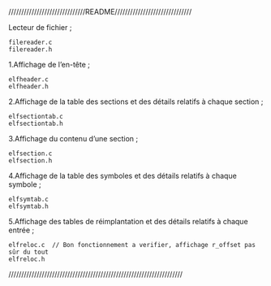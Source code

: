 
//////////////////////////////README//////////////////////////////

Lecteur de fichier ;

	filereader.c
	filereader.h

1.Affichage de l’en-tête ;
	
	elfheader.c
	elfheader.h
2.Affichage de la table des sections et des détails relatifs à chaque section ;

	elfsectiontab.c
	elfsectiontab.h

3.Affichage du contenu d’une section ;

	elfsection.c
	elfsection.h

4.Affichage de la table des symboles et des détails relatifs à chaque symbole ;

	elfsymtab.c 
	elfsymtab.h

5.Affichage des tables de réimplantation et des détails relatifs à chaque entrée ;

	elfreloc.c  // Bon fonctionnement a verifier, affichage r_offset pas sûr du tout
	elfreloc.h

////////////////////////////////////////////////////////////////////
